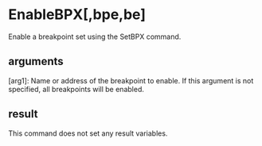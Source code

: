 
# EnableBPX[,bpe,be]

Enable a breakpoint set using the SetBPX command.

## arguments

[arg1]: Name or address of the breakpoint to enable. If this argument is not specified, all breakpoints will be enabled.

## result
This command does not set any result variables.
